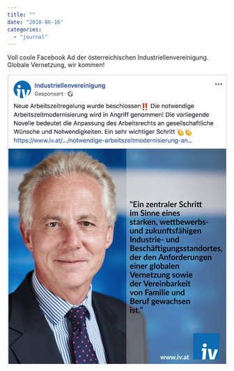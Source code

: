 ```yaml
---
title: ""
date: "2018-06-16"
categories: 
  - "journal"
---
```


Voll coole Facebook Ad der österreichischen Industriellenvereinigung. Globale Vernetzung, wir kommen!

![](images/96e51feea7.jpg)
